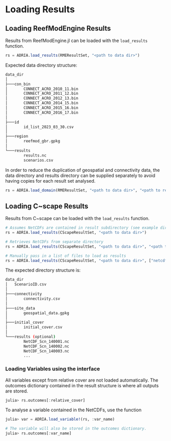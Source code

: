 # Loading Results

## Loading ReefModEngine Results

Results from ReefModEngine.jl can be loaded with the `load_results` function.

```julia
rs = ADRIA.load_results(RMEResultSet, "<path to data dir>")
```

Expected data directory structure:

```bash
data_dir
│
├───con_bin
│       CONNECT_ACRO_2010_11.bin
│       CONNECT_ACRO_2011_12.bin
│       CONNECT_ACRO_2012_13.bin
│       CONNECT_ACRO_2014_15.bin
│       CONNECT_ACRO_2015_16.bin
│       CONNECT_ACRO_2016_17.bin
│
├───id
│       id_list_2023_03_30.csv
│
├───region
│       reefmod_gbr.gpkg
│
└───results
        results.nc
        scenarios.csv
```

In order to reduce the duplication of geospatial and connectivity data, the data directory
and results directory can be supplied separately to avoid having copies for each result set
analysed.

```julia
rs = ADRIA.load_domain(RMEResultSet, "<path to data dir>", "<path to results dir>")
```

## Loading C~scape Results

Results from C~scape can be loaded with the `load_results` function.

```julia
# Assumes NetCDFs are contained in result subdirectory (see example directory tree below)
rs = ADRIA.load_results(CScapeResultSet, "<path to data dir>")

# Retrieves NetCDFs from separate directory
rs = ADRIA.load_results(CScapeResultSet, "<path to data dir>", "<path to result directory>")

# Manually pass in a list of files to load as results
rs = ADRIA.load_results(CScapeResultSet, "<path to data dir>", ["netcdf_fn1", "netcdf_fn2", ...])
```

The expected directory structure is:

```bash
data_dir
│   ScenarioID.csv
│
├───connectivity
│       connectivity.csv
│
├───site_data
│       geospatial_data.gpkg
│
├───initial_cover
│       initial_cover.csv
│
└───results (optional)
        NetCDF_Scn_140001.nc
        NetCDF_Scn_140002.nc
        NetCDF_Scn_140003.nc
        ...
```

### Loading Variables using the interface

All variables except from relative cover are not loaded automatically. The outcomes
dictionary contained in the result structure is where all outputs are stored.

```julia
julia> rs.outcomes[:relative_cover]
```

To analyse a variable contained in the NetCDFs, use the function

```julia
julia> var = ADRIA.load_variable!(rs, :var_name)

# The variable will also be stored in the outcomes dictionary.
julia> rs.outcomes[:var_name]
```
